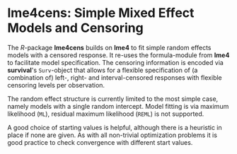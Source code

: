 # lme4cens: Simple Mixed Effect Models and Censoring

The *R*-package **lme4cens** builds on **lme4** to fit simple random effects models with a censored response.
It re-uses the formula-module from **lme4** to facilitate model specification.
The censoring information is encoded via **survival**'s `Surv`-object that allows for a flexible specification of
(a combination of) left-, right- and interval-censored responses with flexible censoring levels per observation.

The random effect structure is currently limited to the most simple case, namely models with a single random intercept.
Model fitting is via maximum likelihood (`ML`), residual maximum likelihood (`REML`) is not supported.

A good choice of starting values is helpful, although there is a heuristic in place if none are given. 
As with all non-trivial optimization problems it is good practice to check convergence with different start values.
